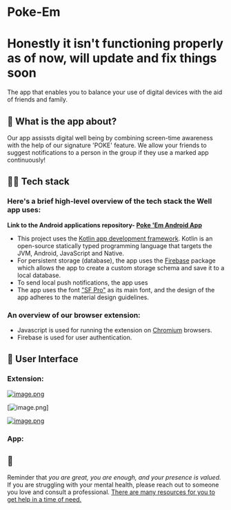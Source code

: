 # Poke-Em
# Honestly it isn't functioning properly as of now, will update and fix things soon

The app that enables you to balance your use of digital devices with the aid of friends and family.

## 🧐 What is the app about?
Our app assissts digital well being by combining screen-time awareness with the help of our signature 'POKE' feature. We allow your friends to suggest notifications to a person in the group if they use a marked app continuously!

## 👨‍💻 Tech stack

### Here's a brief high-level overview of the tech stack the Well app uses:
**Link to the Android applications repository- [Poke 'Em Android App](https://github.com/An-Yay/pokeem/tree/main/app)**

- This project uses the [Kotlin app development framework](https://developer.android.com/kotlin). 
Kotlin is an open-source statically typed programming language that targets the JVM, Android, JavaScript and Native.
- For persistent storage (database), the app uses the [Firebase](https://firebase.google.com/) package which allows the app to create a custom storage schema and save it to a local database.
- To send local push notifications, the app uses 
- The app uses the font ["SF Pro"](https://developer.apple.com/fonts/) as its main font, and the design of the app adheres to the material design guidelines.

### An overview of our browser extension:

- Javascript is used for running the extension on [Chromium]('https://www.chromium.org/Home/') browsers.
- Firebase is used for user authentication.

## 📱 User Interface
### Extension: 
 [![image.png](https://i.postimg.cc/bJV5YrNt/image.png)](https://postimg.cc/5Yvgnxz4) 

[![image.png](https://i.postimg.cc/2jcY3jXT/image.png)]

[![image.png](https://i.postimg.cc/MpKjVm7V/image.png)](https://postimg.cc/MvNT8Rrp)


### App: 



## 💛

Reminder that *you are great, you are enough, and your presence is valued.* If you are struggling with your mental health, please reach out to someone you love and consult a professional. [There are many resources for you to get help in a time of need.](https://www.nimh.nih.gov/health/find-help)
